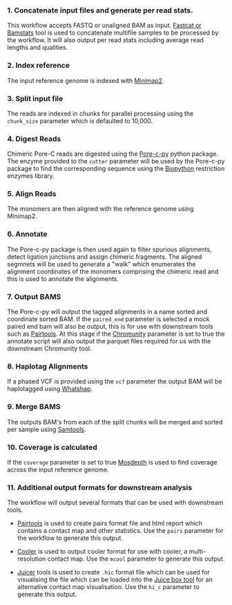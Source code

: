 ### 1. Concatenate input files and generate per read stats.

This workflow accepts FASTQ or unaligned BAM as input. [Fastcat or Bamstats](https://github.com/epi2me-labs/fastcat) tool is used to concatenate multifile samples to be processed by the workflow. It will also output per read stats including average read lengths and qualities.

### 2. Index reference

The input reference genome is indexed with [Minimap2](https://github.com/lh3/minimap2).

### 3. Split input file

The reads are indexed in chunks for parallel processing using the `chunk_size` parameter which is defaulted to 10,000.

### 4. Digest Reads

Chimeric Pore-C reads are digested using the [Pore-c-py](https://github.com/epi2me-labs/pore-c-py) python package. The enzyme provided to the `cutter` parameter will be used by the Pore-c-py package to find the corresponding sequence using the [Biopython](https://biopython.org/) restriction enzymes library.

### 5. Align Reads

The monomers are then aligned with the reference genome using Minimap2.

### 6. Annotate

The Pore-c-py package is then used again to filter spurious alignments, detect ligation junctions and assign chimeric fragments. The aligned segmnets will be used to generate a "walk" which enumerates the alignment coordinates of the monomers comprising the chimeric read and this is used to annotate the alignments.

### 7. Output BAMS

The Pore-c-py will output the tagged alignments in a name sorted and coordinate sorted BAM. If the `paired_end` parameter is selected a mock paired end bam will also be output, this is for use with downstream tools such as [Pairtools](https://github.com/open2c/pairtools). At this stage if the [Chromunity](https://github.com/mskilab-org/chromunity) parameter is set to true the annotate script will also output the parquet files required for us with the downstream Chromunity tool.

### 8. Haplotag Alignments

If a phased VCF is provided using the `vcf` parameter the output BAM will be haplotagged using [Whatshap](https://github.com/whatshap/whatshap).

### 9. Merge BAMS

The outputs BAM's from each of the split chunks will be merged and sorted per sample using [Samtools](https://www.htslib.org/doc/samtools-merge.html).

### 10. Coverage is calculated

If the `coverage` parameter is set to true [Mosdepth](https://github.com/brentp/mosdepth) is used to find coverage across the input reference genome.

### 11. Additional output formats for downstream analysis

The workflow will output several formats that can be used with downstream tools. 

+ [Pairtools](https://github.com/open2c/pairtools) is used to create pairs format file and html report which contains a contact map and other statistics. Use the `pairs` parameter for the workflow to generate this output.

+ [Cooler](https://github.com/open2c/cooler) is used to output cooler format for use with cooler, a multi-resolution contact map. Use the `mcool` parameter to generate this output.

+ [Juicer](https://github.com/aidenlab/juicer) tools is used to create `.hic` format file which can be used for visualising the file which can be loaded into the [Juice box tool](https://www.aidenlab.org/juicebox/) for an alternative contact map visualisation. Use the `hi_c` parameter to generate this output. 